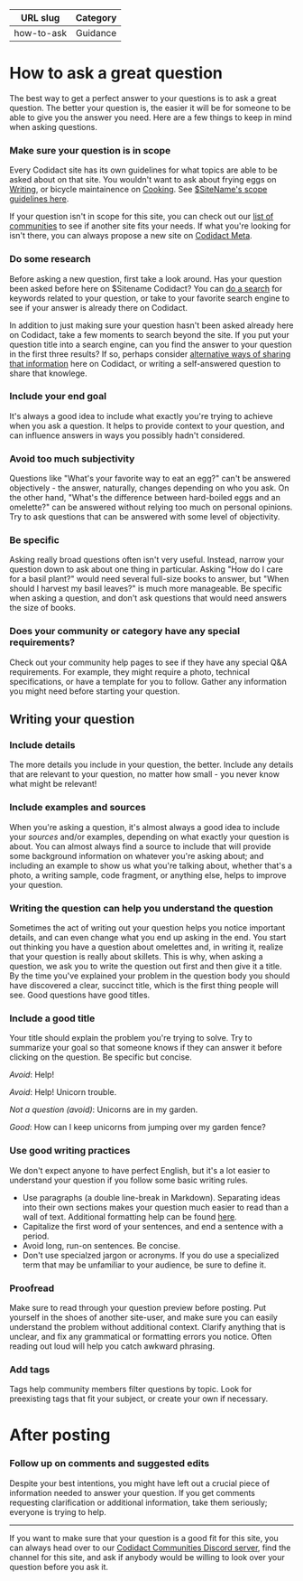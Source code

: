 | URL slug | Category |
|:--------:|:--------:|
| how-to-ask | Guidance |

# How to ask a great question

The best way to get a perfect answer to your questions is to ask a great question. The better your question is, the easier it will be for someone to be able to give you the answer you need. Here are a few things to keep in mind when asking questions.

### Make sure your question is in scope

Every Codidact site has its own guidelines for what topics are able to be asked about on that site. You wouldn't want to ask about frying eggs on [Writing](https://writing.codidact.com), or bicycle maintainence on [Cooking](https://cooking.codidact.com). See [$SiteName's scope guidelines here](/help/faq).

If your question isn't in scope for this site, you can check out our [list of communities](https://codidact.com) to see if another site fits your needs. If what you're looking for isn't there, you can always propose a new site on [Codidact Meta](https://meta.codidact.com).

### Do some research

Before asking a new question, first take a look around. Has your question been asked before here on $Sitename Codidact? You can [do a search](/help/search) for keywords related to your question, or take to your favorite search engine to see if your answer is already there on Codidact.

In addition to just making sure your question hasn't been asked already here on Codidact, take a few moments to search beyond the site. If you put your question title into a search engine, can you find the answer to your question in the first three results? If so, perhaps consider [alternative ways of sharing that information](/help/articles-blogs) here on Codidact, or writing a self-answered question to share that knowlege.

### Include your end goal

It's always a good idea to include what exactly you're trying to achieve when you ask a question. It helps to provide context to your question, and can influence answers in ways you possibly hadn't considered.

### Avoid too much subjectivity

Questions like "What's your favorite way to eat an egg?" can't be answered objectively - the answer, naturally, changes depending on who you ask. On the other hand, "What's the difference between hard-boiled eggs and an omelette?" can be answered without relying too much on personal opinions. Try to ask questions that can be answered with some level of objectivity.

### Be specific

Asking really broad questions often isn't very useful. Instead, narrow your question down to ask about one thing in particular. Asking "How do I care for a basil plant?" would need several full-size books to answer, but "When should I harvest my basil leaves?" is much more manageable. Be specific when asking a question, and don't ask questions that would need answers the size of books.

### Does your community or category have any special requirements?

Check out your community help pages to see if they have any special Q&A requirements. For example, they might require a photo, technical specifications, or have a template for you to follow. Gather any information you might need before starting your question. 

<!--- Mods, feel free to link any special Q&A help here --> 

## Writing your question

### Include details

The more details you include in your question, the better. Include any details that are relevant to your question, no matter how small - you never know what might be relevant!

### Include examples and sources

When you're asking a question, it's almost always a good idea to include your *sources* and/or examples, depending on what exactly your question is about. You can almost always find a source to include that will provide some background information on whatever you're asking about; and including an example to show us what you're talking about, whether that's a photo, a writing sample, code fragment, or anything else, helps to improve your question.

### Writing the question can help you understand the question

Sometimes the act of writing out your question helps you notice important details, and can even change what you end up asking in the end. You start out thinking you have a question about omelettes and, in writing it, realize that your question is really about skillets. This is why, when asking a question, we ask you to write the question out first and then give it a title. By the time you've explained your problem in the question body you should have discovered a clear, succinct title, which is the first thing people will see. Good questions have good titles.

### Include a good title

Your title should explain the problem you're trying to solve. Try to summarize your goal so that someone knows if they can answer it before clicking on the question. Be specific but concise. 

*Avoid*: Help! 

*Avoid*: Help! Unicorn trouble.

*Not a question (avoid)*: Unicorns are in my garden. 

*Good*: How can I keep unicorns from jumping over my garden fence?

### Use good writing practices

We don't expect anyone to have perfect English, but it's a lot easier to understand your question if you follow some basic writing rules. 

- Use paragraphs (a double line-break in Markdown). Separating ideas into their own sections makes your question much easier to read than a wall of text. Additional formatting help can be found [here](/help/formatting). 
- Capitalize the first word of your sentences, and end a sentence with a period. 
- Avoid long, run-on sentences. Be concise. 
- Don't use specialzed jargon or acronyms. If you do use a specialized term that may be unfamiliar to your audience, be sure to define it. 

### Proofread

Make sure to read through your question preview before posting. Put yourself in the shoes of another site-user, and make sure you can easily understand the problem without additional context. Clarify anything that is unclear, and fix any grammatical or formatting errors you notice. Often reading out loud will help you catch awkward phrasing. 

### Add tags 

Tags help community members filter questions by topic. Look for preexisting tags that fit your subject, or create your own if necessary. 

# After posting 

### Follow up on comments and suggested edits

Despite your best intentions, you might have left out a crucial piece of information needed to answer your question. If you get comments requesting clarification or additional information, take them seriously; everyone is trying to help. 


---

If you want to make sure that your question is a good fit for this site, you can always head over to our [Codidact Communities Discord server](https://discord.gg/jwjUA26), find the channel for this site, and ask if anybody would be willing to look over your question before you ask it.

